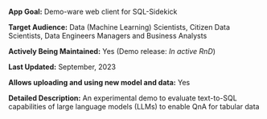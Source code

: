 **App Goal:** Demo-ware web client for SQL-Sidekick

**Target Audience:** Data (Machine Learning) Scientists, Citizen Data Scientists, Data Engineers Managers and Business Analysts

**Actively Being Maintained:** Yes (Demo release: _In active RnD_)

**Last Updated:** September, 2023

**Allows uploading and using new model and data:** Yes

**Detailed Description:**
An experimental demo to evaluate text-to-SQL capabilities of large language models (LLMs) to enable QnA for tabular data
